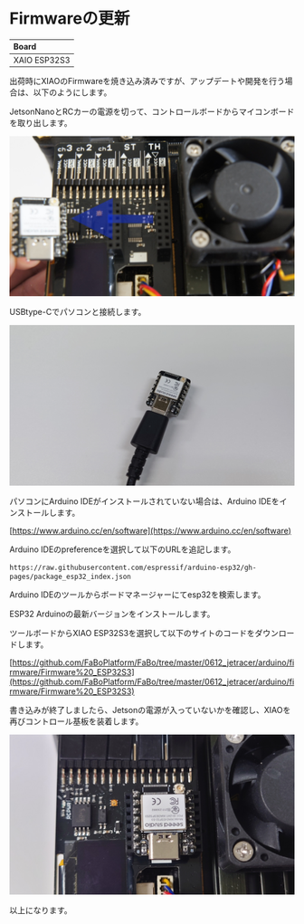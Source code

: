 # Firmwareの更新

|Board|
|:--|
|XAIO ESP32S3|

出荷時にXIAOのFirmwareを焼き込み済みですが、アップデートや開発を行う場合は、以下のようにします。

JetsonNanoとRCカーの電源を切って、コントロールボードからマイコンボードを取り出します。

![](./img/xiaoRemoveFirmware.jpg)

USBtype-Cでパソコンと接続します。

![](./img/XiaoFirmwareBurn.jpg)

パソコンにArduino IDEがインストールされていない場合は、Arduino IDEをインストールします。

[https://www.arduino.cc/en/software](https://www.arduino.cc/en/software)


Arduino IDEのpreferenceを選択して以下のURLを追記します。

```
https://raw.githubusercontent.com/espressif/arduino-esp32/gh-pages/package_esp32_index.json
```

Arduino IDEのツールからボードマネージャーにてesp32を検索します。

ESP32 Arduinoの最新バージョンをインストールします。

ツールボードからXIAO ESP32S3を選択して以下のサイトのコードをダウンロードします。

[https://github.com/FaBoPlatform/FaBo/tree/master/0612_jetracer/arduino/firmware/Firmware%20_ESP32S3](https://github.com/FaBoPlatform/FaBo/tree/master/0612_jetracer/arduino/firmware/Firmware%20_ESP32S3)

書き込みが終了しましたら、Jetsonの電源が入っていないかを確認し、XIAOを再びコントロール基板を装着します。

![](./img/restoreXIAO.jpg)

以上になります。

